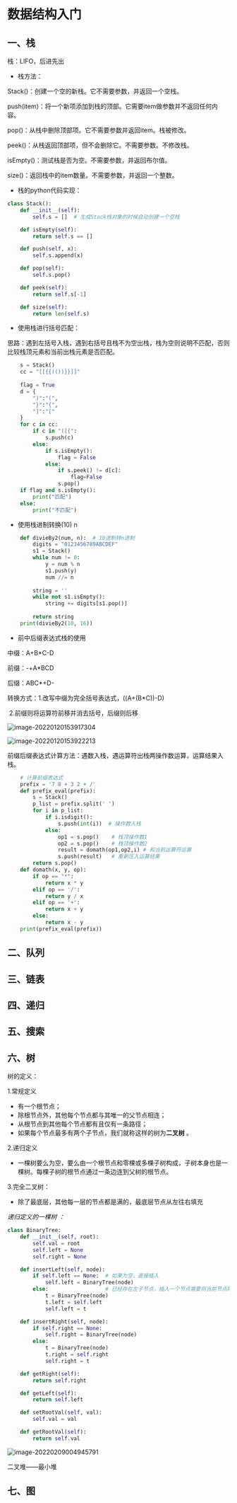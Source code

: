# 数据结构入门

## 一、栈

栈：LIFO，后进先出

- 栈方法：

Stack()：创建一个空的新栈。它不需要参数，并返回一个空栈。

push(item)：将一个新项添加到栈的顶部。它需要item做参数并不返回任何内容。

pop()：从栈中删除顶部项。它不需要参数并返回item。栈被修改。 

peek()：从栈返回顶部项，但不会删除它。不需要参数。不修改栈。

isEmpty()：测试栈是否为空。不需要参数，并返回布尔值。

size()：返回栈中的item数量。不需要参数，并返回一个整数。

- 栈的python代码实现：

```python
class Stack():
    def __init__(self):
        self.s = []  # 生成Stack栈对象的时候自动创建一个空栈

    def isEmpty(self):
        return self.s == []

    def push(self, x):
        self.s.append(x)

    def pop(self):
        self.s.pop()

    def peek(self):
        return self.s[-1]

    def size(self):
        return len(self.s)
```

- 使用栈进行括号匹配：

思路：遇到左括号入栈，遇到右括号且栈不为空出栈，栈为空则说明不匹配，否则比较栈顶元素和当前出栈元素是否匹配。

```python
	s = Stack()
	cc = "[[{{(())}}]]"
	
	flag = True
	d = {
	    ")":"(",
	    "}":"{",
	    "]":"["
	}
	for c in cc:
	    if c in "([{":
	        s.push(c)
	    else:
	        if s.isEmpty(): 
	            flag = False
	        else:
	            if s.peek() != d[c]:
	                flag=False
	            s.pop()
	if flag and s.isEmpty():
	    print("匹配")
	else:
	    print("不匹配")

```

- 使用栈进制转换(10) n

```python
	def divieBy2(num, n):  # 10进制转n进制
	    digits = "0123456789ABCDEF"
	    s1 = Stack()
	    while num != 0:
	        y = num % n
	        s1.push(y)
	        num //= n
	    
	    string = ''
	    while not s1.isEmpty():
	        string += digits[s1.pop()]
	    
	    return string
	print(divieBy2(10, 16))

```

- 前中后缀表达式栈的使用

中缀：A+B*C-D

前缀：-+A*BCD 

后缀：ABC*+D-

转换方式：1.改写中缀为完全括号表达式，((A+(B*C))-D)

​				   2.前缀则将运算符前移并消去括号，后缀则后移

![image-20220120153917304](../../.all_images/image-20220120153917304.png)

![image-20220120153922213](../../.all_images/image-20220120153922213.png)

前缀后缀表达式计算方法：遇数入栈，遇运算符出栈两操作数运算，运算结果入栈。

```python
	# 计算前缀表达式
	prefix = '7 8 + 3 2 + /'
	def prefix_eval(prefix):
	    s = Stack()
	    p_list = prefix.split(' ')
	    for i in p_list:
	        if i.isdigit():
	            s.push(int(i))  # 操作数入栈
	        else:
	            op1 = s.pop()    # 栈顶操作数1
	            op2 = s.pop()    # 栈顶操作数2
	            result = domath(op1,op2,i) # 和当前运算符运算
	            s.push(result)   # 重新压入运算结果
	    return s.pop()
	def domath(x, y, op):
	    if op == "*":
	        return x * y
	    elif op == '/':
	        return y / x
	    elif op == '+':
	        return x + y
	    else:
	        return x - y
	print(prefix_eval(prefix))

```





## 二、队列



## 三、链表



## 四、递归



## 五、搜索



## 六、树

树的定义：

1.常规定义

- 有一个根节点；
- 除根节点外，其他每个节点都与其唯一的父节点相连；
- 从根节点到其他每个节点都有且仅有一条路径；
- 如果每个节点最多有两个子节点，我们就称这样的树为**二叉树** 。

2.递归定义

- 一棵树要么为空，要么由一个根节点和零棵或多棵子树构成，子树本身也是一棵树。每棵子树的根节点通过一条边连到父树的根节点。

3.完全二叉树：

- 除了最底层，其他每一层的节点都是满的，最底层节点从左往右填充



*递归定义的一棵树 ：*

```python
class BinaryTree:
    def __init__(self, root):
        self.val = root
        self.left = None
        self.right = None

    def insertLeft(self, node):
        if self.left == None:  # 如果为空，直接插入
            self.left = BinaryTree(node)
        else:                  # 已经存在左子节点，插入一个节点需要将当前节点降一层 
            t = BinaryTree(node)
            t.left = self.left
            self.left = t

    def insertRight(self, node):
        if self.right == None:
            self.right = BinaryTree(node)
        else:
            t = BinaryTree(node)
            t.right = self.right
            self.right = t

    def getRight(self):
        return self.right

    def getLeft(self):
        return self.left

    def setRootVal(self, val):
        self.val = val

    def getRootVal(self):
        return self.val

```

![image-20220209004945791](../../.all_images/image-20220209004945791.png)



二叉堆——最小堆







## 七、图

